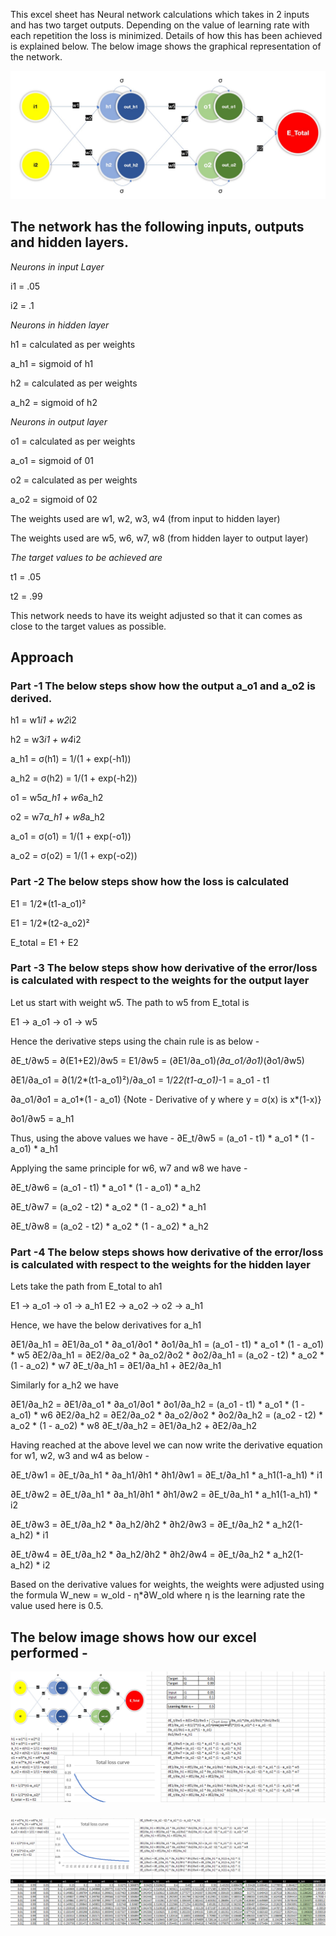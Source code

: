 

This excel sheet has Neural network calculations which takes in 2 inputs and has two target outputs. Depending on the value of learning rate with each repetition the loss is minimized. Details of how this has been achieved is explained below. The below image shows the graphical representation of the network.

![](/Images/simple_perceptron_model.jpg)


## The network has the following inputs, outputs and hidden layers.

*Neurons in input Layer*

i1 = .05

i2 = .1

*Neurons in hidden layer*

h1 = calculated as per weights

a_h1 = sigmoid of h1

h2 = calculated as per weights

a_h2 = sigmoid of h2


*Neurons in output layer*

o1 = calculated as per weights

a_o1 = sigmoid of 01

o2 = calculated as per weights

a_o2 = sigmoid of 02

The weights used are w1, w2, w3, w4 (from input to hidden layer)

The weights used are w5, w6, w7, w8 (from hidden layer to output layer)


*The target values to be achieved are*

t1 = .05

t2 = .99

This network needs to have its weight adjusted so that it can comes as close to the target values as possible.


## Approach

### Part -1 The below steps show how the output a_o1 and a_o2 is derived.

h1 = w1*i1 + w2*i2

h2 = w3*i1 + w4*i2

a_h1 = σ(h1) = 1/(1 + exp(-h1))

a_h2 = σ(h2) = 1/(1 + exp(-h2))

o1 = w5*a_h1 + w6*a_h2

o2 = w7*a_h1 + w8*a_h2

a_o1 = σ(o1) = 1/(1 + exp(-o1))

a_o2 = σ(o2) = 1/(1 + exp(-o2))


### Part -2 The below steps show how the loss is calculated

E1 = 1/2*(t1-a_o1)²

E1 = 1/2*(t2-a_o2)²

E_total = E1 + E2

### Part -3 The below steps show how derivative of the error/loss is calculated with respect to the weights for the output layer

Let us start with weight w5. The path to w5 from E_total is

E1 -> a_o1 -> o1 -> w5

Hence the derivative steps using the chain rule is as below - 

∂E_t/∂w5 = ∂(E1+E2)/∂w5 = E1/∂w5 = (∂E1/∂a_o1)*(∂a_o1/∂o1)*(∂o1/∂w5)

∂E1/∂a_o1 = ∂(1/2*(t1-a_o1)²)/∂a_o1 = 1/2*2(t1-a_o1)*-1 = a_o1 - t1

∂a_o1/∂o1 = a_o1*(1 - a_o1) {Note - Derivative of y where y = σ(x) is x*(1-x)}

∂o1/∂w5 = a_h1

Thus, using the above values we have - 
∂E_t/∂w5 = (a_o1 - t1) * a_o1 * (1 - a_o1) * a_h1

Applying the same principle for w6, w7 and w8 we have - 

∂E_t/∂w6 = (a_o1 - t1) * a_o1 * (1 - a_o1) * a_h2

∂E_t/∂w7 = (a_o2 - t2) * a_o2 * (1 - a_o2) * a_h1

∂E_t/∂w8 = (a_o2 - t2) * a_o2 * (1 - a_o2) * a_h2

### Part -4 The below steps shows how derivative of the error/loss is calculated with respect to the weights for the hidden layer

Lets take the path from E_total to ah1

E1 -> a_o1 -> o1 -> a_h1
E2 -> a_o2 -> o2 -> a_h1

Hence, we have the below derivatives for a_h1

∂E1/∂a_h1 = ∂E1/∂a_o1 * ∂a_o1/∂o1 * ∂o1/∂a_h1 = (a_o1 - t1) * a_o1 * (1 - a_o1) * w5
∂E2/∂a_h1 = ∂E2/∂a_o2 * ∂a_o2/∂o2 * ∂o2/∂a_h1 = (a_o2 - t2) * a_o2 * (1 - a_o2) * w7
∂E_t/∂a_h1 = ∂E1/∂a_h1 + ∂E2/∂a_h1

Similarly for a_h2 we have

∂E1/∂a_h2 = ∂E1/∂a_o1 * ∂a_o1/∂o1 * ∂o1/∂a_h2 = (a_o1 - t1) * a_o1 * (1 - a_o1) * w6
∂E2/∂a_h2 = ∂E2/∂a_o2 * ∂a_o2/∂o2 * ∂o2/∂a_h2 = (a_o2 - t2) * a_o2 * (1 - a_o2) * w8
∂E_t/∂a_h2 = ∂E1/∂a_h2 + ∂E2/∂a_h2


Having reached at the above level we can now write the derivative equation for w1, w2, w3 and w4 as below - 

∂E_t/∂w1 = ∂E_t/∂a_h1 * ∂a_h1/∂h1 * ∂h1/∂w1 = ∂E_t/∂a_h1 * a_h1(1-a_h1) * i1

∂E_t/∂w2 = ∂E_t/∂a_h1 * ∂a_h1/∂h1 * ∂h1/∂w2 = ∂E_t/∂a_h1 * a_h1(1-a_h1) * i2

∂E_t/∂w3 = ∂E_t/∂a_h2 * ∂a_h2/∂h2 * ∂h2/∂w3 = ∂E_t/∂a_h2 * a_h2(1-a_h2) * i1

∂E_t/∂w4 = ∂E_t/∂a_h2 * ∂a_h2/∂h2 * ∂h2/∂w4 = ∂E_t/∂a_h2 * a_h2(1-a_h2) * i2



Based on the derivative values for weights, the weights were adjusted using the formula W_new = w_old - η*∂W_old where η is the learning rate the value used here is 0.5.

## The below image shows how our excel performed - 


![](/Images/Excel_image1.png)
###

![](/Images/Excel_image2.png)
